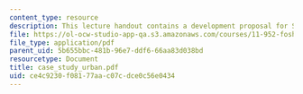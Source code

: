 ```yaml
---
content_type: resource
description: This lecture handout contains a development proposal for Singapore.
file: https://ol-ocw-studio-app-qa.s3.amazonaws.com/courses/11-952-foshan-china-workshop-spring-2004/ce4c9230f08177aac07cdce0c56e0434_case_study_urban.pdf
file_type: application/pdf
parent_uid: 5b655bbc-481b-96e7-ddf6-66aa83d038bd
resourcetype: Document
title: case_study_urban.pdf
uid: ce4c9230-f081-77aa-c07c-dce0c56e0434
---
```

